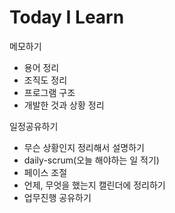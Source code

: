 # Today I Learn


메모하기

- 용어 정리
- 조직도 정리
- 프로그램 구조
- 개발한 것과 상황 정리

일정공유하기

- 무슨 상황인지 정리해서 설명하기
- daily-scrum(오늘 해야하는 일 적기)
- 페이스 조절
- 언제, 무엇을 했는지 캘린더에 정리하기
- 업무진행 공유하기


